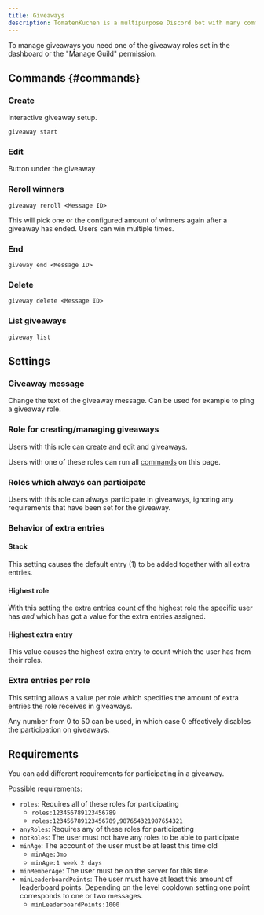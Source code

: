 ```yaml
---
title: Giveaways
description: TomatenKuchen is a multipurpose Discord bot with many common and innovative features for your server. Explains giveaways and possible requirements for them.
---
```


To manage giveaways you need one of the giveaway roles set in the dashboard or the "Manage Guild" permission.

## Commands {#commands}

### Create

Interactive giveaway setup.

`giveaway start`

### Edit

Button under the giveaway

### Reroll winners

`giveaway reroll <Message ID>`

This will pick one or the configured amount of winners again after a giveaway has ended. Users can win multiple times.

### End

`giveway end <Message ID>`

### Delete

`giveway delete <Message ID>`

### List giveaways

`giveway list`

## Settings

### Giveaway message

Change the text of the giveaway message. Can be used for example to ping a giveaway role.

### Role for creating/managing giveaways

Users with this role can create and edit and giveaways.

Users with one of these roles can run all [commands](#commands) on this page.

### Roles which always can participate

Users with this role can always participate in giveaways, ignoring any requirements that have been set for the giveaway.

### Behavior of extra entries

#### Stack

This setting causes the default entry (1) to be added together with all extra entries.

#### Highest role

With this setting the extra entries count of the highest role the specific user has *and* which has got a value for the extra entries assigned.

#### Highest extra entry

This value causes the highest extra entry to count which the user has from their roles.

### Extra entries per role

This setting allows a value per role which specifies the amount of extra entries the role receives in giveaways.

Any number from 0 to 50 can be used, in which case 0 effectively disables the participation on giveaways.

## Requirements

You can add different requirements for participating in a giveaway.

Possible requirements:
- `roles`: Requires all of these roles for participating
	- `roles:123456789123456789`
	- `roles:123456789123456789,987654321987654321`
- `anyRoles`: Requires any of these roles for participating
- `notRoles`: The user must not have any roles to be able to participate
- `minAge`: The account of the user must be at least this time old
	- `minAge:3mo`
	- `minAge:1 week 2 days`
- `minMemberAge`: The user must be on the server for this time
- `minLeaderboardPoints`: The user must have at least this amount of leaderboard points. Depending on the level cooldown setting one point corresponds to one or two messages.
	- `minLeaderboardPoints:1000`
